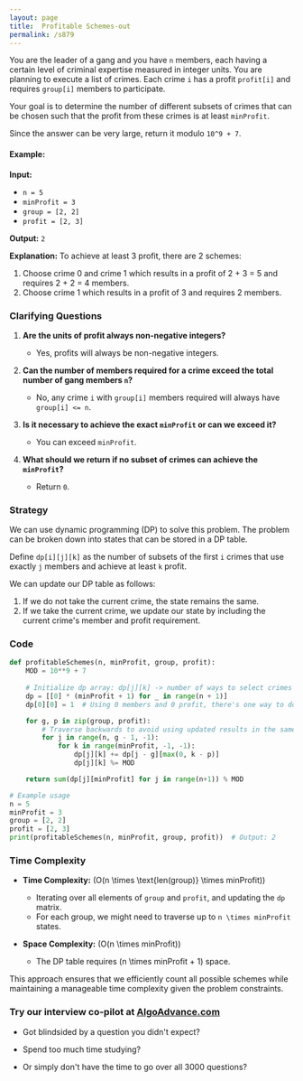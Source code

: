 ```yaml
---
layout: page
title:  Profitable Schemes-out
permalink: /s879
---
```


You are the leader of a gang and you have `n` members, each having a certain level of criminal expertise measured in integer units. You are planning to execute a list of crimes. Each crime `i` has a profit `profit[i]` and requires `group[i]` members to participate. 

Your goal is to determine the number of different subsets of crimes that can be chosen such that the profit from these crimes is at least `minProfit`.

Since the answer can be very large, return it modulo `10^9 + 7`.

#### Example:

**Input:**
- `n = 5`
- `minProfit = 3`
- `group = [2, 2]`
- `profit = [2, 3]`

**Output:** `2`

**Explanation:**
To achieve at least 3 profit, there are 2 schemes:
1. Choose crime 0 and crime 1 which results in a profit of 2 + 3 = 5 and requires 2 + 2 = 4 members.
2. Choose crime 1 which results in a profit of 3 and requires 2 members.

### Clarifying Questions

1. **Are the units of profit always non-negative integers?**
   - Yes, profits will always be non-negative integers.
 
2. **Can the number of members required for a crime exceed the total number of gang members `n`?**
   - No, any crime `i` with `group[i]` members required will always have `group[i] <= n`.

3. **Is it necessary to achieve the exact `minProfit` or can we exceed it?**
   - You can exceed `minProfit`.

4. **What should we return if no subset of crimes can achieve the `minProfit`?**
   - Return `0`.

### Strategy

We can use dynamic programming (DP) to solve this problem. The problem can be broken down into states that can be stored in a DP table.

Define `dp[i][j][k]` as the number of subsets of the first `i` crimes that use exactly `j` members and achieve at least `k` profit. 

We can update our DP table as follows:
1. If we do not take the current crime, the state remains the same.
2. If we take the current crime, we update our state by including the current crime's member and profit requirement.

### Code

```python
def profitableSchemes(n, minProfit, group, profit):
    MOD = 10**9 + 7
    
    # Initialize dp array: dp[j][k] -> number of ways to select crimes resulting in at least k profit and using j members
    dp = [[0] * (minProfit + 1) for _ in range(n + 1)]
    dp[0][0] = 1  # Using 0 members and 0 profit, there's one way to do nothing.

    for g, p in zip(group, profit):
        # Traverse backwards to avoid using updated results in the same iteration
        for j in range(n, g - 1, -1):
            for k in range(minProfit, -1, -1):
                dp[j][k] += dp[j - g][max(0, k - p)]
                dp[j][k] %= MOD

    return sum(dp[j][minProfit] for j in range(n+1)) % MOD

# Example usage
n = 5
minProfit = 3
group = [2, 2]
profit = [2, 3]
print(profitableSchemes(n, minProfit, group, profit))  # Output: 2
```

### Time Complexity

- **Time Complexity:** \(O(n \times \text{len(group)} \times minProfit)\)
  - Iterating over all elements of `group` and `profit`, and updating the `dp` matrix.
  - For each group, we might need to traverse up to `n \times minProfit` states.
  
- **Space Complexity:** \(O(n \times minProfit)\)
  - The DP table requires \(n \times minProfit + 1\) space.

This approach ensures that we efficiently count all possible schemes while maintaining a manageable time complexity given the problem constraints.


### Try our interview co-pilot at [AlgoAdvance.com](https://algoAdvance.com)

- Got blindsided by a question you didn't expect?

- Spend too much time studying?

- Or simply don't have the time to go over all 3000 questions?

